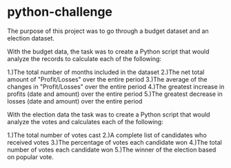 # python-challenge
The purpose of this project was to go through a budget dataset and an election dataset. 

With the budget data, the task was to create a Python script that would analyze the records to calculate each of the following:
  
  1.)The total number of months included in the dataset
  2.)The net total amount of "Profit/Losses" over the entire period
  3.)The average of the changes in "Profit/Losses" over the entire period
  4.)The greatest increase in profits (date and amount) over the entire period
  5.)The greatest decrease in losses (date and amount) over the entire period
  
 With the election data the task was to create a Python script that would analyze the votes and calculates each of the following:

  1.)The total number of votes cast
  2.)A complete list of candidates who received votes
  3.)The percentage of votes each candidate won
  4.)The total number of votes each candidate won
  5.)The winner of the election based on popular vote.
